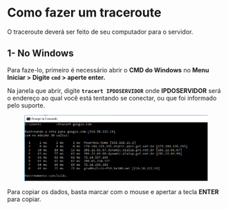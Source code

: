 # Como fazer um traceroute

O traceroute deverá ser feito de seu computador para o servidor.

## **1- No Windows**

Para faze-lo, primeiro é necessário abrir o **CMD do Windows** no **Menu Iniciar > Digite `cmd` > aperte enter.**

Na janela que abrir, digite **`tracert IPDOSERVIDOR`** onde **IPDOSERVIDOR** será o endereço ao qual você está tentando se conectar, ou que foi informado pelo suporte.

<figure><img src="../.gitbook/assets/image (4).png" alt=""><figcaption></figcaption></figure>

Para copiar os dados, basta marcar com o mouse e apertar a tecla **ENTER** para copiar.

